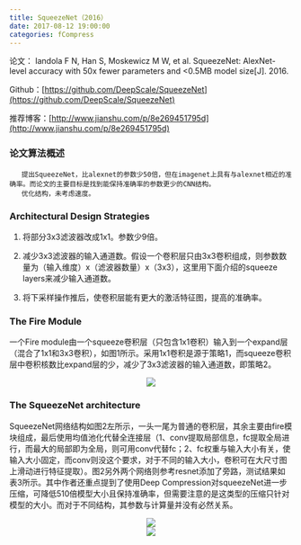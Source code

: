 ```yaml
---
title: SqueezeNet（2016）
date: 2017-08-12 19:00:00
categories: fCompress
---
```


<script type="text/javascript" src="http://cdn.mathjax.org/mathjax/latest/MathJax.js?config=default"></script>

论文： Iandola F N, Han S, Moskewicz M W, et al. SqueezeNet: AlexNet-level accuracy with 50x fewer parameters and <0.5MB model size[J]. 2016.

Github：[https://github.com/DeepScale/SqueezeNet](https://github.com/DeepScale/SqueezeNet)

推荐博客：[http://www.jianshu.com/p/8e269451795d](http://www.jianshu.com/p/8e269451795d)

### 论文算法概述

       提出SqueezeNet，比alexnet的参数少50倍，但在imagenet上具有与alexnet相近的准确率。而论文的主要目标是找到能保持准确率的参数更少的CNN结构。
       优化结构，未考虑速度。
	   
### Architectural Design Strategies

1. 将部分3x3滤波器改成1x1。参数少9倍。
   
2. 减少3x3滤波器的输入通道数。假设一个卷积层只由3x3卷积组成，则参数数量为（输入维度）x（滤波器数量）x（3x3），这里用下面介绍的squeeze layers来减少输入通道数。

3. 将下采样操作推后，使卷积层能有更大的激活特征图，提高的准确率。

### The Fire Module

   一个Fire module由一个squeeze卷积层（只包含1x1卷积）输入到一个expand层（混合了1x1和3x3卷积），如图1所示。采用1x1卷积是源于策略1，而squeeze卷积层中卷积核数比expand层的少，减少了3x3滤波器的输入通道数，即策略2。
   
<center><img src="{{ site.baseurl }}/images/pdCompress/squeezenet1.png"></center>

### The SqueezeNet architecture

   SqueezeNet网络结构如图2左所示，一头一尾为普通的卷积层，其余主要由fire模块组成，最后使用均值池化代替全连接层（1、conv提取局部信息，fc提取全局进行，而最大的局部即为全局，则可用conv代替fc；2、fc权重与输入大小有关，使输入大小固定，而conv则没这个要求，对于不同的输入大小，卷积可在大尺寸图上滑动进行特征提取）。图2另外两个网络则参考resnet添加了旁路，测试结果如表3所示。其中作者还重点提到了使用Deep Compression对squeezeNet进一步压缩，可降低510倍模型大小且保持准确率，但需要注意的是这类型的压缩只针对模型的大小。而对于不同结构，其参数与计算量并没有必然关系。

<center><img src="{{ site.baseurl }}/images/pdCompress/squeezenet2.png"></center>

<center><img src="{{ site.baseurl }}/images/pdCompress/squeezenet3.png"></center>

   
